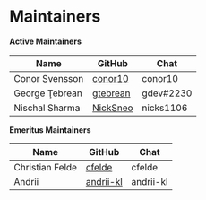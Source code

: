 Maintainers
===========

**Active Maintainers**

| Name           | GitHub | Chat |
|----------------|--------|-----|
| Conor Svensson | [conor10][conor10] | conor10 |
| George Ţebrean | [gtebrean][gtebrean] | gdev#2230 |
| Nischal Sharma | [NickSneo][NickSneo] | nicks1106 |



[conor10]: https://github.com/conor10
[gtebrean]: https://github.com/gtebrean
[NickSneo]: https://github.com/NickSneo
[andrii-kl]: https://github.com/andrii-kl



**Emeritus Maintainers**

| Name | GitHub           | Chat |
|------|------------------|------|
|Christian Felde | [cfelde][cfelde] | cfelde |
| Andrii | [andrii-kl][andrii-kl] | andrii-kl |

[cfelde]: https://github.com/cfelde
[andrii-kl]: https://github.com/andrii-kl